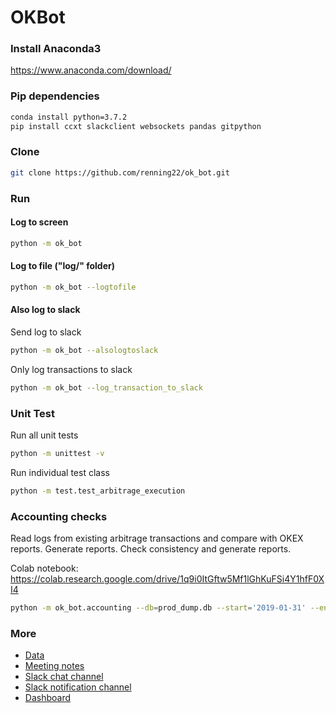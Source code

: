 # OKBot

### Install Anaconda3
https://www.anaconda.com/download/

### Pip dependencies
```sh
conda install python=3.7.2
pip install ccxt slackclient websockets pandas gitpython
```

### Clone
```sh
git clone https://github.com/renning22/ok_bot.git
```

### Run

#### Log to screen
```sh
python -m ok_bot
```

#### Log to file ("log/" folder)
```sh
python -m ok_bot --logtofile
```

#### Also log to slack
Send log to slack
```sh
python -m ok_bot --alsologtoslack
```

Only log transactions to slack
```sh
python -m ok_bot --log_transaction_to_slack
```

### Unit Test
Run all unit tests
```sh
python -m unittest -v
```

Run individual test class
```sh
python -m test.test_arbitrage_execution
```

### Accounting checks
Read logs from existing arbitrage transactions and compare with OKEX reports.
Generate reports. Check consistency and generate reports.

Colab notebook: https://colab.research.google.com/drive/1q9i0ItGftw5Mf1lGhKuFSi4Y1hfF0XI4

```sh
python -m ok_bot.accounting --db=prod_dump.db --start='2019-01-31' --end='2020'
```

### More
* [Data](https://drive.google.com/open?id=1KwQDKQq31hzxEDAllOaH9rVQP7PL2eM_)
* [Meeting notes](https://paper.dropbox.com/doc/OK-Arbitrage-Meeting-Note--ASKaOlHQlfZ3PulilxnQfsNwAQ-qRg4c0Oou3OAp4c2eC8Vh)
* [Slack chat channel](https://chivesharvester.slack.com/messages/CEAFYFFFA/convo/CEAFYFFFA-1543129958.008600/)
* [Slack notification channel](https://chivesharvester.slack.com/messages/CC3CCUW65/convo/CEAFYFFFA-1543129958.008600/)
* [Dashboard](http://teb.ai)
